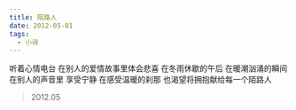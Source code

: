 ```yaml
---
title: 陌路人
date: 2012-05-01
tags:
  - 小诗
---
```


听着心情电台
在别人的爱情故事里体会悲喜<!--more-->
在冬雨休歇的午后
在暖潮汹涌的瞬间
在别人的声音里
享受宁静
在感受温暖的刹那
也渴望将拥抱献给每一个陌路人

> 2012.05